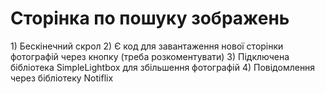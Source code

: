 <h1>Сторінка по пошуку зображень</h1>
1) Бескінечний скрол
2) Є код для завантаження нової сторінки фотографій через кнопку (треба розкоментувати)
3) Підключена бібліотека SimpleLightbox для збільшення фотографій
4) Повідомлення через бібліотеку Notiflix
